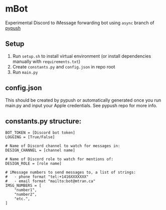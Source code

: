 # mBot

Experimental Discord to iMessage forwarding bot using `async` branch of [pypush](https://github.com/JJTech0130/pypush)

## Setup
1. Run `setup.sh` to install virtual environment (or install dependencies manually with `requirements.txt`)
2. Create `constants.py` and `config.json` in repo root
3. Run `main.py`

## config.json
This should be created by pypush or automatically generated once you run main.py and input your Apple credentials. See pypush repo for more info.

## constants.py structure:
```
BOT_TOKEN = [Discord bot token]
LOGGING = [True/False]

# Name of Discord channel to watch for messages in:
DESIGN_CHANNEL = [channel name]

# Name of Discord role to watch for mentions of:
DESIGN_ROLE = [role name]

# iMessage numbers to send messages to, a list of strings:
#   - phone format "tel:+1416XXXXXXX"
#   - email format "mailto:bot@mtran.ca"
IMSG_NUMBERS = [
    "number1",
    "number2",
    "etc.",
]
```
